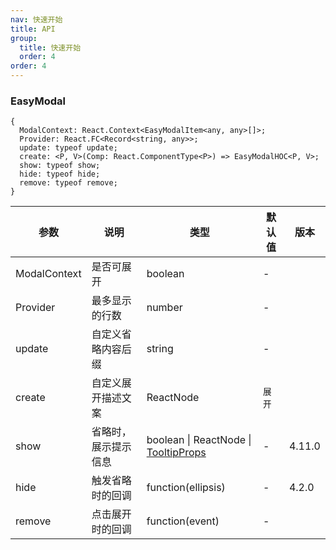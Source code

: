 ```yaml
---
nav: 快速开始
title: API
group:
  title: 快速开始
  order: 4
order: 4
---
```


### EasyModal

<!-- prettier-ignore -->

    {
      ModalContext: React.Context<EasyModalItem<any, any>[]>;
      Provider: React.FC<Record<string, any>>;
      update: typeof update;
      create: <P, V>(Comp: React.ComponentType<P>) => EasyModalHOC<P, V>;
      show: typeof show;
      hide: typeof hide;
      remove: typeof remove;
    }

<!-- prettier-ignore -->
| 参数 | 说明 | 类型 | 默认值 | 版本 |
| --- | --- | --- | --- | --- |
| ModalContext | 是否可展开 | boolean | - |  |
| Provider | 最多显示的行数 | number | - |  |
| update | 自定义省略内容后缀 | string | - |  |
| create | 自定义展开描述文案 | ReactNode | `展开` |  |
| show | 省略时，展示提示信息 | boolean \| ReactNode \| [TooltipProps](/components/tooltip-cn/#api) | - | 4.11.0 |
| hide | 触发省略时的回调 | function(ellipsis) | - | 4.2.0 |
| remove | 点击展开时的回调 | function(event) | - |  |
